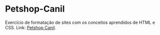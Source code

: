 # Petshop-Canil
Exercício de formatação de sites com os conceitos aprendidos de HTML e CSS. 
Link: <a href="https://lakshamana.github.io/Petshop-Canil/index.html">Petshop Canil</a>.

